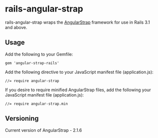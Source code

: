 # rails-angular-strap

rails-angular-strap wraps the [AngularStrap](http://mgcrea.github.io/angular-strap/) framework for use in Rails 3.1 and above.

## Usage

Add the following to your Gemfile:

    gem 'angular-strap-rails'

Add the following directive to your JavaScript manifest file (application.js):

    //= require angular-strap

If you desire to require minified AngularStrap files, add the following your JavaScript manifest file (application.js):

    //= require angular-strap.min

## Versioning

Current version of AngularStrap - 2.1.6
